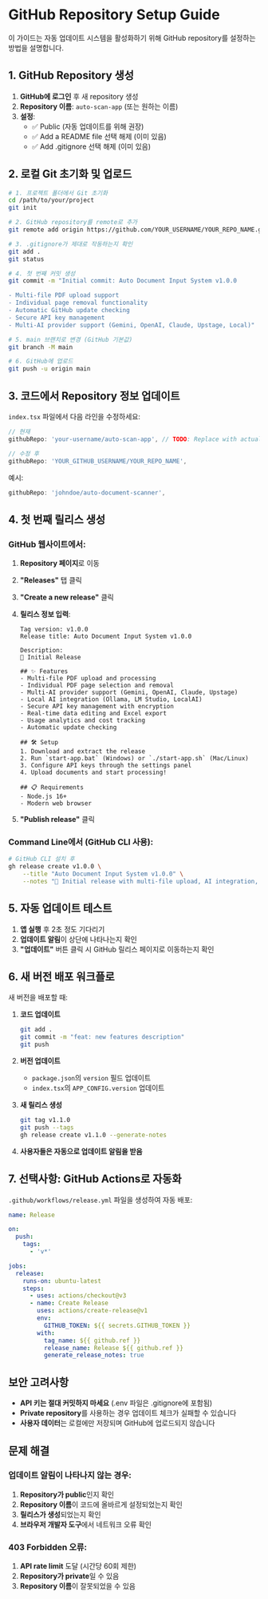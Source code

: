 # GitHub Repository Setup Guide

이 가이드는 자동 업데이트 시스템을 활성화하기 위해 GitHub repository를 설정하는 방법을 설명합니다.

## 1. GitHub Repository 생성

1. **GitHub에 로그인** 후 새 repository 생성
2. **Repository 이름**: `auto-scan-app` (또는 원하는 이름)
3. **설정**:
   - ✅ Public (자동 업데이트를 위해 권장)
   - ✅ Add a README file 선택 해제 (이미 있음)
   - ✅ Add .gitignore 선택 해제 (이미 있음)

## 2. 로컬 Git 초기화 및 업로드

```bash
# 1. 프로젝트 폴더에서 Git 초기화
cd /path/to/your/project
git init

# 2. GitHub repository를 remote로 추가
git remote add origin https://github.com/YOUR_USERNAME/YOUR_REPO_NAME.git

# 3. .gitignore가 제대로 작동하는지 확인
git add .
git status

# 4. 첫 번째 커밋 생성
git commit -m "Initial commit: Auto Document Input System v1.0.0

- Multi-file PDF upload support
- Individual page removal functionality  
- Automatic GitHub update checking
- Secure API key management
- Multi-AI provider support (Gemini, OpenAI, Claude, Upstage, Local)"

# 5. main 브랜치로 변경 (GitHub 기본값)
git branch -M main

# 6. GitHub에 업로드
git push -u origin main
```

## 3. 코드에서 Repository 정보 업데이트

`index.tsx` 파일에서 다음 라인을 수정하세요:

```typescript
// 현재
githubRepo: 'your-username/auto-scan-app', // TODO: Replace with actual GitHub repository

// 수정 후
githubRepo: 'YOUR_GITHUB_USERNAME/YOUR_REPO_NAME',
```

예시:
```typescript
githubRepo: 'johndoe/auto-document-scanner',
```

## 4. 첫 번째 릴리스 생성

### GitHub 웹사이트에서:

1. **Repository 페이지**로 이동
2. **"Releases"** 탭 클릭
3. **"Create a new release"** 클릭
4. **릴리스 정보 입력**:
   ```
   Tag version: v1.0.0
   Release title: Auto Document Input System v1.0.0
   
   Description:
   🚀 Initial Release
   
   ## ✨ Features
   - Multi-file PDF upload and processing
   - Individual PDF page selection and removal
   - Multi-AI provider support (Gemini, OpenAI, Claude, Upstage)
   - Local AI integration (Ollama, LM Studio, LocalAI)
   - Secure API key management with encryption
   - Real-time data editing and Excel export
   - Usage analytics and cost tracking
   - Automatic update checking
   
   ## 🛠️ Setup
   1. Download and extract the release
   2. Run `start-app.bat` (Windows) or `./start-app.sh` (Mac/Linux)
   3. Configure API keys through the settings panel
   4. Upload documents and start processing!
   
   ## 📋 Requirements
   - Node.js 16+
   - Modern web browser
   ```

5. **"Publish release"** 클릭

### Command Line에서 (GitHub CLI 사용):

```bash
# GitHub CLI 설치 후
gh release create v1.0.0 \
    --title "Auto Document Input System v1.0.0" \
    --notes "🚀 Initial release with multi-file upload, AI integration, and automatic updates"
```

## 5. 자동 업데이트 테스트

1. **앱 실행** 후 2초 정도 기다리기
2. **업데이트 알림**이 상단에 나타나는지 확인
3. **"업데이트"** 버튼 클릭 시 GitHub 릴리스 페이지로 이동하는지 확인

## 6. 새 버전 배포 워크플로

새 버전을 배포할 때:

1. **코드 업데이트**
   ```bash
   git add .
   git commit -m "feat: new features description"
   git push
   ```

2. **버전 업데이트**
   - `package.json`의 `version` 필드 업데이트
   - `index.tsx`의 `APP_CONFIG.version` 업데이트

3. **새 릴리스 생성**
   ```bash
   git tag v1.1.0
   git push --tags
   gh release create v1.1.0 --generate-notes
   ```

4. **사용자들은 자동으로 업데이트 알림을 받음**

## 7. 선택사항: GitHub Actions로 자동화

`.github/workflows/release.yml` 파일을 생성하여 자동 배포:

```yaml
name: Release

on:
  push:
    tags:
      - 'v*'

jobs:
  release:
    runs-on: ubuntu-latest
    steps:
      - uses: actions/checkout@v3
      - name: Create Release
        uses: actions/create-release@v1
        env:
          GITHUB_TOKEN: ${{ secrets.GITHUB_TOKEN }}
        with:
          tag_name: ${{ github.ref }}
          release_name: Release ${{ github.ref }}
          generate_release_notes: true
```

## 보안 고려사항

- **API 키는 절대 커밋하지 마세요** (.env 파일은 .gitignore에 포함됨)
- **Private repository**를 사용하는 경우 업데이트 체크가 실패할 수 있습니다
- **사용자 데이터**는 로컬에만 저장되며 GitHub에 업로드되지 않습니다

## 문제 해결

### 업데이트 알림이 나타나지 않는 경우:
1. **Repository가 public**인지 확인
2. **Repository 이름**이 코드에 올바르게 설정되었는지 확인
3. **릴리스가 생성**되었는지 확인
4. **브라우저 개발자 도구**에서 네트워크 오류 확인

### 403 Forbidden 오류:
1. **API rate limit** 도달 (시간당 60회 제한)
2. **Repository가 private**일 수 있음
3. **Repository 이름**이 잘못되었을 수 있음